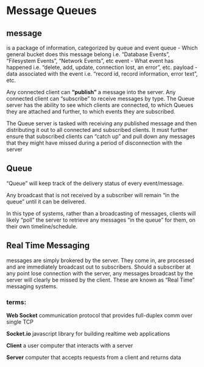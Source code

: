# Message Queues

## message
is a package of information, categorized by queue and event queue - Which general bucket does this message belong i.e. “Database Events”, “Filesystem Events”, “Network Events”, etc event - What event has happened i.e. “delete, add, update, connection lost, an error”, etc. payload - data associated with the event i.e. “record id, record information, error text”, etc.

Any connected client can **“publish”** a message into the server. Any connected client can “subscribe” to receive messages by type. The Queue server has the ability to see which clients are connected, to which Queues they are attached and further, to which events they are subscribed.

The Queue server is tasked with receiving any published message and then distributing it out to all connected and subscribed clients. It must further ensure that subscribed clients can “catch up” and pull down any messages that they might have missed during a period of disconnection with the server

##  Queue

“Queue” will keep track of the delivery status of every event/message.

Any broadcast that is not received by a subscriber will remain “in the queue” until it can be delivered.

In this type of systems, rather than a broadcasting of messages, clients will likely “poll” the server to retrieve any messages “in the queue” for them, on their own timeline/schedule.


## Real Time Messaging 

messages are simply brokered by the server. They come in, are processed and are immediately broadcast out to subscribers. Should a subscriber at any point lose connection with the server, any messages broadcast by the server will clearly be missed by the client. These are known as “Real Time” messaging systems.

### terms: 

**Web Socket** communication protocol that provides full-duplex comm over single TCP

**Socket.io** javascript library for building realtime web applications

**Client** a user computer that interacts with a server

**Server** computer that accepts requests from a client and returns data